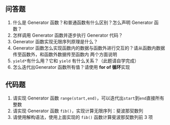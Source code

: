 ## 问答题

1. 什么是 Generator 函数？和普通函数有什么区别？怎么声明 Generator 函数？
2. 怎样调用 Generator 函数并逐步执行 Generator 代码？
3. Generator 函数实现无限序列原理是什么？
4. Generator 函数怎么实现函数内的数据与函数外进行交互的？请从函数内数据传至函数外，和函数外数据传至函数内 两个方面说明
5. `yield*`有什么用？它和 `yield` 有什么关系？（此题请自学完成）
6. 怎么迭代出Generator 函数所有值？请使用 **for of 循环**实现

## 代码题

1. 请实现 Generator 函数 `range(start,end)`，可以迭代出`start`到`end`直接所有整数
2. 请实现 Generator 函数 `fib()`，实现计算无限序列：斐波那契数列
3. 请使用解构语法，使用上面实现的 `fib()` 函数计算斐波那契数列前 3 项